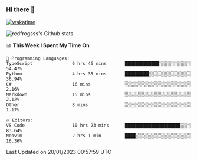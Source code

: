 ### Hi there 👋

[![wakatime](https://wakatime.com/badge/user/2cbd8003-b8b8-4565-92d7-ad9c23ff1846.svg)](https://wakatime.com/@2cbd8003-b8b8-4565-92d7-ad9c23ff1846)

<img src="https://github-readme-stats.vercel.app/api?username=redfrogsss&show_icons=true" alt="redfrogsss's Github stats"></img>

<!--START_SECTION:waka-->
📊 **This Week I Spent My Time On** 

```text
💬 Programming Languages: 
TypeScript               6 hrs 46 mins       █████████████░░░░░░░░░░░░   54.47% 
Python                   4 hrs 35 mins       █████████░░░░░░░░░░░░░░░░   36.94% 
C#                       16 mins             ░░░░░░░░░░░░░░░░░░░░░░░░░   2.16% 
Markdown                 15 mins             ░░░░░░░░░░░░░░░░░░░░░░░░░   2.12% 
Other                    8 mins              ░░░░░░░░░░░░░░░░░░░░░░░░░   1.17%

🔥 Editors: 
VS Code                  10 hrs 23 mins      █████████████████████░░░░   83.64% 
Neovim                   2 hrs 1 min         ████░░░░░░░░░░░░░░░░░░░░░   16.36%

```


 Last Updated on 20/01/2023 00:57:59 UTC
<!--END_SECTION:waka-->
